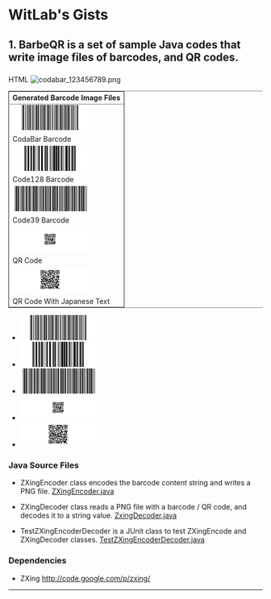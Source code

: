 WitLab's Gists
================
## 1. BarbeQR is a set of sample Java codes that write image files of barcodes, and QR codes.
###
HTML
<img src="./BarbeQR/codabar\_123456789.png"  alt="codabar_123456789.png" />

<table border="2" cellspacing="0" cellpadding="6" rules="groups" frame="hsides">
<colgroup><col class="center" />
</colgroup>
<thead>
<tr><th scope="col" class="center">Generated Barcode Image Files</th></tr>
</thead>
<tbody>
<tr><td class="center"><img src="./BarbeQR/codabar_123456789.png"  alt="codabar_123456789.png" /></td></tr>
<tr><td class="center">CodaBar Barcode</td></tr>
<tr><td class="center"><img src="./BarbeQR/code128_123456789.png"  alt="code128_123456789.png" /></td></tr>
<tr><td class="center">Code128 Barcode</td></tr>
<tr><td class="center"><img src="./BarbeQR/code39_123456789.png"  alt="code39_123456789.png" /></td></tr>
<tr><td class="center">Code39 Barcode</td></tr>
<tr><td class="center"><img src="./BarbeQR/qrcode_123456789.png"  alt="qrcode_123456789.png" /></td></tr>
<tr><td class="center">QR Code</td></tr>
<tr><td class="center"><img src="./BarbeQR/qrcodeShiftJisJapanese_123456789.png"  alt="qrcodeShiftJisJapanese_123456789.png" /></td></tr>
<tr><td class="center">QR Code With Japanese Text</td></tr>
</tbody>
</table>

* ![CodaBar Barcode](./BarbeQR/codabar_123456789.png)
* ![Code128 Barcode](./BarbeQR/code128_123456789.png)
* ![Code39 Barcode](./BarbeQR/code39_123456789.png)
* ![QR Code Barcode](./BarbeQR/qrcode_123456789.png)
* ![QR Code With Japanese Text](BarbeQR/qrcodeShiftJisJapanese_123456789.png)

### Java Source Files

* ZXingEncoder class encodes the barcode content string and writes a PNG file.
[ZXingEncoder.java](https://gist.github.com/witlab/6e62441333410e3fd65d)

* ZXingDecoder class reads a PNG file with a barcode / QR code, and decodes it to a string value.
[ZxingDecoder.java](https://gist.github.com/witlab/4aedde8fa566229bbeee)

* TestZXingEncoderDecoder is a JUnit class to test ZXingEncode and ZXingDecoder classes.
[TestZXingEncoderDecoder.java](https://gist.github.com/witlab/5ec411ee74c4409d0b7e)

### Dependencies
* ZXing http://code.google.com/p/zxing/

-------------

